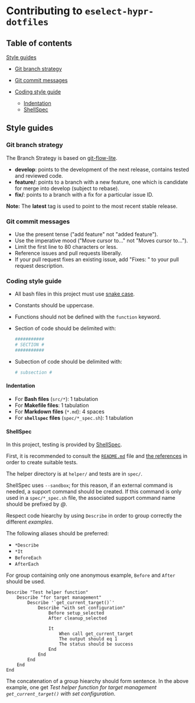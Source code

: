 # Contributing to `eselect-hypr-dotfiles`

## Table of contents

[Style guides](#style-guides)
  - [Git branch strategy](#git-branch-strategy)
  - [Git commit messages](#git-commit-messages)

  - [Coding style guide](#coding-style-guide)
    - [Indentation](#indentation)
    - [ShellSpec](#shellspec)

## Style guides

### Git branch strategy

The Branch Strategy is based on [git-flow-lite](http://nvie.com/posts/a-successful-git-branching-model/).

- **develop**: points to the development of the next release, contains tested and reviewed code.
- **feature/_<name>_**: points to a branch with a new feature, one which is candidate for merge into develop (subject to rebase).
- **fix/_<name>_**: points to a branch with a fix for a particular issue ID.

**Note:** The **latest** tag is used to point to the most recent stable release.

### Git commit messages

- Use the present tense ("add feature" not "added feature").
- Use the imperative mood ("Move cursor to..." not "Moves cursor to...").
- Limit the first line to 80 characters or less.
- Reference issues and pull requests liberally.
- If your pull request fixes an existing issue, add "Fixes: _<ISSUEURL>_" to your pull request description.

### Coding style guide

- All bash files in this project must use [snake case](https://en.wikipedia.org/wiki/Snake_case).
- Constants should be uppercase.
- Functions should not be defined with the `function` keyword.

- Section of code should be delimited with:

    ```bash
    ###########
    # SECTION #
    ###########
    ```

- Subection of code should be delimited with:

    ```bash
    # subsection #
    ```

#### Indentation

- For **Bash files** (`src/*`): 1 tabulation
- For **Makefile files**: 1 tabulation
- For **Markdown files** (`*.md`): 4 spaces
- For **`shellspec` files** (`spec/*_spec.sh`): 1 tabulation

#### ShellSpec

In this project, testing is provided by [ShellSpec](https://shellspec.info/).

First, it is recommended to consult the [`README.md`](https://github.com/shellspec/shellspec/blob/master/README.md) file and [the references](https://github.com/shellspec/shellspec/blob/master/docs/references.md) in order to create suitable tests.

The helper directory is at `helper/` and tests are in `spec/`.

ShellSpec uses `--sandbox`; for this reason, if an external command is needed, a support command should be created.
If this command is only used in a `spec/*_spec.sh` file, the associated support command name should be prefixed by _@_.

Respect code hiearchy by using `Describe` in order to group correctly the different _examples_.

The following aliases should be preferred:
- `*Describe`
- `*It`
- `BeforeEach`
- `AfterEach`

For group containing only one anonymous example, `Before` and `After` should be used.

```
Describe "Test helper function"
	Describe "for target management"
		Describe '`get_current_target()`'
            Describe "with set configuration"
                Before setup_selected
                After cleanup_selected

                It
                    When call get_current_target
                    The output should eq 1
                    The status should be success
                End
            End
        End
    End
End
```

The concatenation of a group hiearchy should form sentence.
In the above example, one get _Test helper function for target management `get_current_target()` with set configuration_.
